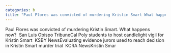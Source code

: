 ```yaml
---
categories: b
title: "Paul Flores was convicted of murdering Kristin Smart What happens now  San Luis Obispo Tribune"
---
```

Paul Flores was convicted of murdering Kristin Smart. What happens now?&nbsp;&nbsp;San Luis Obispo TribuneCal Poly students to host candlelight vigil for Kristin Smart&nbsp;&nbsp;KSBY NewsEvaluating evidence jurors used to reach decision in Kristin Smart murder trial&nbsp;&nbsp;KCRA NewsKristin Smar